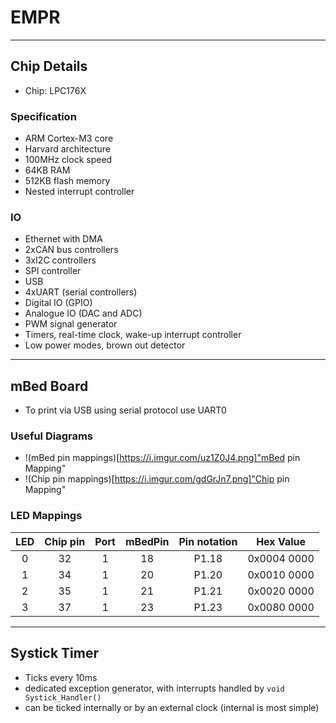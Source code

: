 # EMPR
---

## Chip Details

- Chip: LPC176X

### Specification
- ARM Cortex-M3 core
- Harvard architecture
- 100MHz clock speed
- 64KB RAM
- 512KB flash memory
- Nested interrupt controller

### IO
- Ethernet with DMA
- 2xCAN bus controllers
- 3xI2C controllers
- SPI controller
- USB
- 4xUART (serial controllers)
- Digital IO (GPIO)
- Analogue IO (DAC and ADC)
- PWM signal generator
- Timers, real-time clock, wake-up interrupt controller
- Low power modes, brown out detector
---
## mBed Board
- To print via USB using serial protocol use UART0
  
### Useful Diagrams
- !(mBed pin mappings)[https://i.imgur.com/uz1Z0J4.png]"mBed pin Mapping"
- !(Chip pin mappings)[https://i.imgur.com/gdGrJn7.png]"Chip pin Mapping"

### LED Mappings
|LED|Chip pin|Port|mBedPin|Pin notation|Hex Value|
|:---:|:---:|:---:|:---:|:---:|:---:|
|0|32|1|18|P1.18|0x0004 0000|
|1|34|1|20|P1.20|0x0010 0000|
|2|35|1|21|P1.21|0x0020 0000|
|3|37|1|23|P1.23|0x0080 0000|

---
## Systick Timer
- Ticks every 10ms
- dedicated exception generator, with interrupts handled by `void Systick_Handler()`
- can be ticked internally or by an external clock (internal is most simple)
